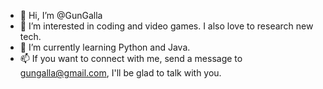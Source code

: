 - 👋 Hi, I’m @GunGalla
- 👀 I’m interested in coding and video games. I also love to research new tech.
- 🌱 I’m currently learning Python and Java.
- 📫 If you want to connect with me, send a message to gungalla@gmail.com, I'll be glad to talk with you.

<!---
GunGalla/GunGalla is a ✨ special ✨ repository because its `README.md` (this file) appears on your GitHub profile.
You can click the Preview link to take a look at your changes.
--->
